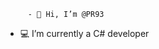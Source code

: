          - 👋 Hi, I’m @PR93
- :computer: I’m currently a C# developer         
  
  
    
    
       
     
            
    
      
         
          
   
     
  

